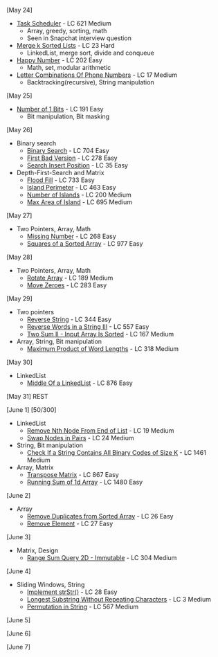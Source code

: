 [May 24]
- [Task Scheduler](https://leetcode.com/problems/task-scheduler/) - LC 621 Medium 
  - Array, greedy, sorting, math
  - Seen in Snapchat interview question
- [Merge k Sorted Lists](https://leetcode.com/problems/merge-k-sorted-lists/) - LC 23 Hard
  - LinkedList, merge sort, divide and conqueue
- [Happy Number](https://leetcode.com/problems/happy-number/) - LC 202 Easy 
  - Math, set, modular arithmetic
- [Letter Combinations Of Phone Numbers](https://leetcode.com/problems/letter-combinations-of-a-phone-number/) - LC 17 Medium 
  - Backtracking(recursive), String manipulation

[May 25]
- [Number of 1 Bits](https://leetcode.com/problems/number-of-1-bits/) - LC 191 Easy
  - Bit manipulation, Bit masking

[May 26]
  - Binary search
    - [Binary Search](https://leetcode.com/problems/binary-search/) - LC 704 Easy
    - [First Bad Version](https://leetcode.com/problems/first-bad-version/) - LC 278 Easy
    - [Search Insert Position](https://leetcode.com/problems/search-insert-position/) - LC 35 Easy
  - Depth-First-Search and Matrix
    - [Flood Fill](https://leetcode.com/problems/flood-fill/) - LC 733 Easy
    - [Island Perimeter](https://leetcode.com/problems/island-perimeter/) - LC 463 Easy
    - [Number of Islands](https://leetcode.com/problems/number-of-islands/) - LC 200 Medium
    - [Max Area of Island](https://leetcode.com/problems/max-area-of-island/) - LC 695 Medium
    
[May 27]
  - Two Pointers, Array, Math
    - [Missing Number](https://leetcode.com/problems/missing-number/) - LC 268 Easy
    - [Squares of a Sorted Array](https://leetcode.com/problems/squares-of-a-sorted-array/) - LC 977 Easy

[May 28]
  - Two Pointers, Array, Math
    - [Rotate Array](https://leetcode.com/problems/rotate-array/) - LC 189 Medium
    - [Move Zeroes](https://leetcode.com/problems/move-zeroes/) - LC 283 Easy

[May 29]
  - Two pointers
    - [Reverse String](https://leetcode.com/problems/reverse-string/) - LC 344 Easy
    - [Reverse Words in a String III](https://leetcode.com/problems/reverse-words-in-a-string-iii/) - LC 557 Easy
    - [Two Sum II - Input Array Is Sorted](https://leetcode.com/problems/two-sum-ii-input-array-is-sorted/) - LC 167 Medium
  - Array, String, Bit manipulation
    - [Maximum Product of Word Lengths](https://leetcode.com/problems/maximum-product-of-word-lengths/) - LC 318 Medium

[May 30]
  - LinkedList
    - [Middle Of a LinkedList](https://leetcode.com/problems/middle-of-the-linked-list/) - LC 876 Easy

[May 31]
  REST
  
[June 1] [50/300]
  - LinkedList
    - [Remove Nth Node From End of List](https://leetcode.com/problems/remove-nth-node-from-end-of-list/) - LC 19 Medium
    - [Swap Nodes in Pairs](https://leetcode.com/problems/swap-nodes-in-pairs/) - LC 24 Medium
  - String, Bit manipulation
    - [Check If a String Contains All Binary Codes of Size K](https://leetcode.com/problems/check-if-a-string-contains-all-binary-codes-of-size-k/) - LC 1461 Medium
  - Array, Matrix
    - [Transpose Matrix](https://leetcode.com/problems/transpose-matrix/) - LC 867 Easy
    - [Running Sum of 1d Array](https://leetcode.com/problems/running-sum-of-1d-array/) - LC 1480 Easy

[June 2]
  - Array
    - [Remove Duplicates from Sorted Array](https://leetcode.com/problems/remove-duplicates-from-sorted-array/) - LC 26 Easy
    - [Remove Element](https://leetcode.com/problems/remove-element/) - LC 27 Easy

[June 3]
  - Matrix, Design
    - [Range Sum Query 2D - Immutable](https://leetcode.com/problems/range-sum-query-2d-immutable/) - LC 304 Medium

[June 4]
  - Sliding Windows, String
    - [Implement strStr()](https://leetcode.com/problems/implement-strstr/) - LC 28 Easy
    - [Longest Substring Without Repeating Characters](https://leetcode.com/problems/longest-substring-without-repeating-characters/) - LC 3 Medium
    - [Permutation in String](https://leetcode.com/problems/permutation-in-string/) - LC 567 Medium

[June 5]


[June 6]


[June 7]
